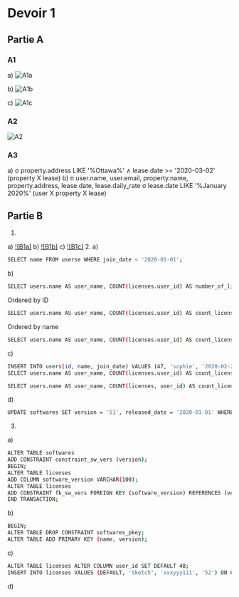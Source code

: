 # Devoir 1
## Partie A
### A1 
a) 
![A1a](https://github.com/vusophie/csi2532_playground/blob/devoir1/1a.png)

b)
![A1b](https://github.com/vusophie/csi2532_playground/blob/devoir1/1b.png)

c)
![A1c](https://github.com/vusophie/csi2532_playground/blob/devoir1/1c.png)

### A2
![A2](https://github.com/vusophie/csi2532_playground/blob/devoir1/2.png)

### A3
a) σ property.address LIKE '%Ottawa%' ∧ lease.date >= '2020-03-02' (property X lease)
b) π user.name, user.email, property.name, property.address, lease.date, lease.daily_rate σ lease.date LIKE '%January 2020%' (user X property X lease)
## Partie B
1. 
a) [![B1a]]()
b) [![B1b]]()
c) [![B1c]]()
2. 
a) 
```sh
SELECT name FROM userse WHERE join_date < '2020-01-01';
```
b) 
```sh
SELECT users.name AS user_name, COUNT(licenses.user_id) AS number_of_licenses FROM users LEFT JOIN licenses ON users.id = licenses.user_id GROUP BY licenses.user_id, users.name; 
```
Ordered by ID
```sh
SELECT users.name AS user_name, COUNT(licenses.user_id) AS count_license_user_id FROM users LEFT JOIN licenses ON users.id = licenses.user_id GROUP BY licenses.user_id, users.name ORDER BY licenses.user_id DESC;
```
Ordered by name
```sh
SELECT users.name AS user_name, COUNT(licenses.user_id) AS count_license_user_id FROM users LEFT JOIN licenses ON users.id = licenses.user_id GROUP BY licenses.user_id, users.name ORDER BYusers.name
```
c) 
```sh
INSERT INTO users(id, name, join_date) VALUES (47, 'sophie', '2020-02-27');
SELECT users.name AS user_name, COUNT(licenses.user_id) AS count_license_user_id FROM users LEFT JOIN licenses.user_id GROUP BY licenses.user_id, users.name ORDER BY users.name;
```
```sh
SELECT users.name AS user_name, COUNT(licenses, user_id) AS count_license_user_id FROM users LEFT JOIN licenses ON users.id = licenses.user_id GROUP BY licenses.user_id, users.name ORDER BY licenses.user_id DESC;
```
d) 
```sh
UPDATE softwares SET version = '51', released_date = '2020-01-01' WHERE name = 'Sketch';
```
3. 
a) 
```sh
ALTER TABLE softwares
ADD CONSTRAINT constraint_sw_vers (version);
BEGIN;
ALTER TABLE licenses
ADD COLUMN software_version VARCHAR(100);
ALTER TABLE licenses
ADD CONSTRAINT fk_sw_vers FOREIGN KEY (software_version) REFERENCES (version);
END TRANSACTION;
```
b) 
```sh
BEGIN;
ALTER TABLE DROP CONSTRAINT softwares_pkey;
ALTER TABLE ADD PRIMARY KEY (name, version);
```
c) 
```sh
ALTER TABLE licenses ALTER COLUMN user_id SET DEFAULT 48;
INSERT INTO licenses VALUES (DEFAULT, 'Sketch', 'xxxyyy111', '52') ON CONFLICT(user_id, software_name) DO UPDATE SET user_id = DEFAULT, software_name = 'Ms Word';
```
d) 
